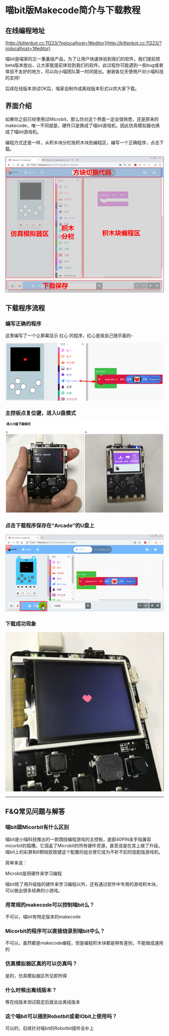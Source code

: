 # 喵bit版Makecode简介与下载教程

## 在线编程地址

[http://kittenbot.cc:11223/?nolocalhost=1#editor](http://kittenbot.cc:11223/?nolocalhost=1#editor)

喵bit是喵家的又一重量级产品，为了让用户快速体验到我们的软件，我们提前把beta版本放出，让大家能提前体验到我们的软件。此过程你可能遇到一些bug或者体验不友好的地方，可以向小喵团队第一时间提出。谢谢各位天使用户对小喵科技的支持!

后续在线版本测试OK后，喵家会制作成离线版本形式以供大家下载。


## 界面介绍

如果你之前已经使用过Microbit，那么你对这个界面一定会很熟悉，还是原来的makecode，唯一不同就是，硬件只是换成了喵bit游戏机，因此仿真模拟器也换成了喵bit游戏机。

编程方式还是一样，从积木块分栏拖积木块到编程区，编写一个正确程序，点击下载。

![](./image/c02_01.png)

## 下载程序流程

### 编写正确的程序

这里编写了一个让屏幕显示 红心 的程序，红心是我自己随手画的-

![](./image/c02_02.png)

### 主控板点复位键，进入U盘模式

![](./image/c02_05.png)

### 点击下载程序保存在“Arcade”的U盘上


![](./image/c02_06.png)

### 下载成功现象

![](./image/c02_07.png)



----------

## F&Q常见问题与解答

### 喵bit跟Micorbit有什么区别

喵bit是小喵科技推出的一款围绕编程游戏的主控板，底部40PIN金手指兼容micorbit的插槽。它涵盖了Microbit的所有硬件资源，甚至说是在其上做了升级。喵bit上的彩屏和6颗硅胶按键这个配置的组合使它成为不折不扣的低配版游戏机。

简单来说：

Microbit是用硬件来学习编程

喵bit除了用升级版的硬件来学习编程以外，还有通过软件中专用的游戏积木块，可以做出很多经典的小游戏。

### 用常规的makecode可以控制喵bit么？

不可以，喵bit有特定版本的makecode

### Micorbit的程序可以直接烧录到喵bit中么？

不可以，虽然都是makecode编程，但是编程积木块都是稍有差别，不能做成通用的

### 仿真模拟器区真的可以仿真吗？

是的，仿真模拟器区所见即所得

### 什么时候出离线版本？

等在线版本测试稳定后就会出离线版本

### 这个喵bit可以插到Robotbit或者IObit上使用吗？

可以的，后续针对喵bit的Robotbit插件会补上
